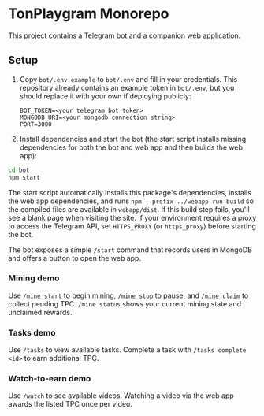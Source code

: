 # TonPlaygram Monorepo

This project contains a Telegram bot and a companion web application.

## Setup

1. Copy `bot/.env.example` to `bot/.env` and fill in your credentials. This
   repository already contains an example token in `bot/.env`, but you should
   replace it with your own if deploying publicly:
   ```
   BOT_TOKEN=<your telegram bot token>
   MONGODB_URI=<your mongodb connection string>
   PORT=3000
   ```
2. Install dependencies and start the bot (the start script installs missing dependencies for both the bot and web app and then builds the web app):
```bash
cd bot
npm start
```
   The start script automatically installs this package's dependencies, installs the web app dependencies, and runs `npm --prefix ../webapp run build` so the compiled files are available in `webapp/dist`. If this build step fails, you'll see a blank page when visiting the site. If your environment requires a proxy to access the Telegram API, set `HTTPS_PROXY` (or `https_proxy`) before starting the bot.

The bot exposes a simple `/start` command that records users in MongoDB and offers a button to open the web app.

### Mining demo

Use `/mine start` to begin mining, `/mine stop` to pause, and `/mine claim` to collect pending TPC. `/mine status` shows your current mining state and unclaimed rewards.

### Tasks demo

Use `/tasks` to view available tasks. Complete a task with `/tasks complete <id>` to earn additional TPC.

### Watch-to-earn demo

Use `/watch` to see available videos. Watching a video via the web app awards the listed TPC once per video.
